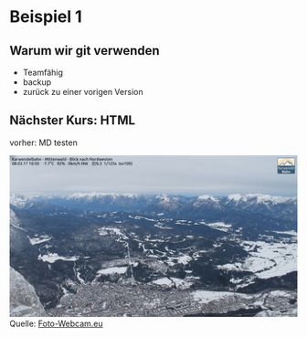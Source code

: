 # Beispiel 1

## Warum wir git verwenden

+ Teamfähig
+ backup
+ zurück zu einer vorigen Version

## Nächster Kurs: HTML
vorher: MD testen

![Bildtext](bild.jpg)
Quelle: [Foto-Webcam.eu](https://www.foto-webcam.eu/webcam/karwendel/)
